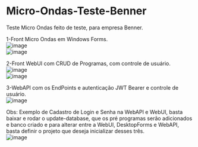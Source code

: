 # Micro-Ondas-Teste-Benner
Teste Micro Ondas feito de teste, para empresa Benner.


1-Front Micro Ondas em Windows Forms.</br>
![image](https://github.com/eutiagoportela/Micro-Ondas-Teste-Benner/assets/30733976/11297097-2c51-41d2-a21e-6cec9c855eba)</br>
![image](https://github.com/eutiagoportela/Micro-Ondas-Teste-Benner/assets/30733976/7f7f9dc3-7a59-4980-aa82-41ab05c329fd)</br>


2-Front WebUI com CRUD de Programas, com controle de usuário.</br>
![image](https://github.com/eutiagoportela/Micro-Ondas-Teste-Benner/assets/30733976/35dd9fac-eefe-41a7-a7a7-0d367292a951)</br>
![image](https://github.com/eutiagoportela/Micro-Ondas-Teste-Benner/assets/30733976/5d317089-b976-439e-a397-f35ec47f6771)</br>

3-WebAPI com os EndPoints e autenticação JWT Bearer e controle de usuário.</br>
![image](https://github.com/eutiagoportela/Micro-Ondas-Teste-Benner/assets/30733976/b5c07030-095b-4af6-8d35-502984ea95a8)</br>


Obs: Exemplo de Cadastro de Login e Senha na WebAPI e WebUI, basta baixar e rodar o update-database, que os pré programas serão adicionados e banco criado e para alterar entre a WebUI, DesktopForms e WebAPI, basta definir o projeto que deseja inicializar desses três.</br>
![image](https://github.com/eutiagoportela/Micro-Ondas-Teste-Benner/assets/30733976/9b13a3b0-cc10-42ac-9d06-acc7c8f23213)

